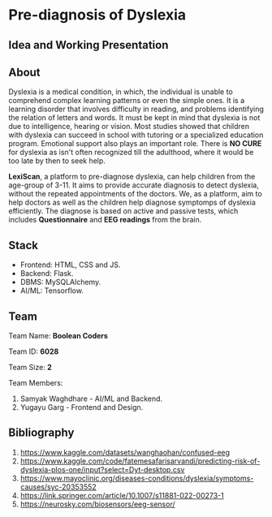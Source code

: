 # Pre-diagnosis of Dyslexia

## Idea and Working Presentation


## About
Dyslexia is a medical condition, in which, the individual is unable to comprehend complex learning patterns or even the simple ones.
It is a learning disorder that involves difficulty in reading, and problems identifying the relation of letters and words.
It must be kept in mind that dyslexia is not due to intelligence, hearing or vision. Most studies showed that children with dyslexia can succeed in school with tutoring or a specialized education program. Emotional support also plays an important role.
There is **NO CURE** for dyslexia as isn't often recognized till the adulthood, where it would be too late by then to seek help.

**LexiScan**, a platform to pre-diagnose dyslexia, can help children from the age-group of 3-11. It aims to provide accurate diagnosis to detect dyslexia, without the repeated appointments of the doctors. We, as 
a platform, aim to help doctors as well as the children help diagnose symptomps of dyslexia efficiently. The diagnose is based on active and passive tests, which includes **Questionnaire** and **EEG readings**
from the brain.

## Stack
- Frontend: HTML, CSS and JS.
- Backend: Flask.
- DBMS: MySQLAlchemy.
- AI/ML: Tensorflow.

## Team
Team Name: **Boolean Coders**

Team ID: **6028**

Team Size: **2**

Team Members:
1. Samyak Waghdhare - AI/ML and Backend.
2. Yugayu Garg - Frontend and Design.


## Bibliography
1. https://www.kaggle.com/datasets/wanghaohan/confused-eeg
2. https://www.kaggle.com/code/fatemesafarisarvandi/predicting-risk-of-dyslexia-plos-one/input?select=Dyt-desktop.csv
3. https://www.mayoclinic.org/diseases-conditions/dyslexia/symptoms-causes/syc-20353552
4. https://link.springer.com/article/10.1007/s11881-022-00273-1
5. https://neurosky.com/biosensors/eeg-sensor/
